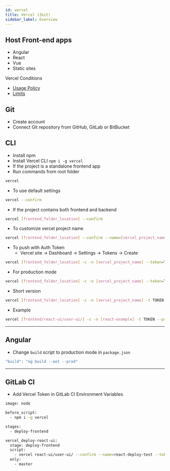 ```yaml
---
id: vercel
title: Vercel (Zeit)
sidebar_label: Overview
---
```


## Host Front-end apps

- Angular
- React
- Vue
- Static sites

Vercel Conditions

- [Usage Policy](https://vercel.com/docs/v2/platform/fair-use-policy)
- [Limits](https://vercel.com/docs/v2/platform/limits)

## Git

- Create account
- Connect Git repository from GitHub, GitLab or BitBucket

## CLI

- Install npm
- Install Vercel CLI ```npm i -g vercel```
- If the project is a standalone frontend app
- Run commands from root folder

```bash
vercel
```

- To use default settings

```bash
vercel --confirm
```

- If the project contains both frontend and backend

```bash
vercel [frontend_folder_location] --confirm
```

- To customize vercel project name

```bash
vercel [frontend_folder_location] --confirm --name=[vercel_project_name]
```

- To push with Auth Token
  - Vercel site &rarr; Dashboard &rarr; Settings &rarr; Tokens &rarr; Create

```bash
vercel [frontend_folder_location] -c -n [vercel_project_name] --token=TOKEN
```

- For production mode

```bash
vercel [frontend_folder_location] -c -n [vercel_project_name] --token=TOKEN --prod
```

- Short version

```bash
vercel [frontend_folder_location] -c -n [vercel_project_name] -t TOKEN --prod
```

- Example

```bash
vercel [frontend/react-ui/user-ui/] -c -n [react-example] -t TOKEN --prod
```

---

## Angular

- Change ```build``` script to production mode in ```package.json```

```js
"build": "ng build --aot --prod"
```

---

## GitLab CI

- Add Vercel Token in GitLab CI Environment Variables

```bash
image: node

before_script:
  - npm i -g vercel

stages:
  - deploy-frontend

vercel_deploy-react-ui:
  stage: deploy-frontend
  script:
    - vercel react-ui/user-ui/ --confirm --name=react-deploy-test --token=$ZEIT_TOKEN --prod
  only:
    - master
```

